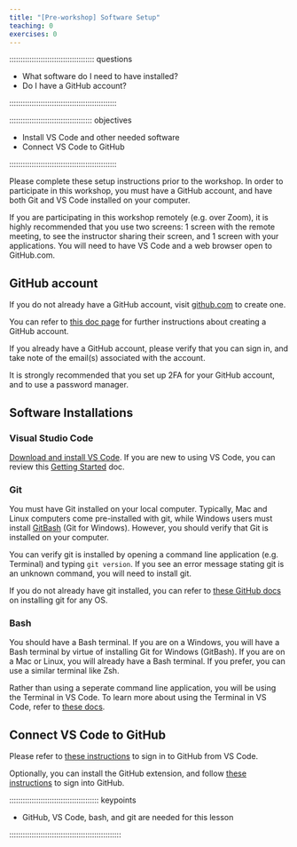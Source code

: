 ```yaml
---
title: "[Pre-workshop] Software Setup"
teaching: 0
exercises: 0
---
```


:::::::::::::::::::::::::::::::::::::: questions 

- What software do I need to have installed?
- Do I have a GitHub account?

::::::::::::::::::::::::::::::::::::::::::::::::

::::::::::::::::::::::::::::::::::::: objectives

- Install VS Code and other needed software
- Connect VS Code to GitHub

::::::::::::::::::::::::::::::::::::::::::::::::

Please complete these setup instructions prior to the workshop. In order to participate in this workshop, you must have a GitHub account, and have both Git and VS Code installed on your computer.

If you are participating in this workshop remotely (e.g. over Zoom), it is highly recommended that you use two screens: 1 screen with the remote meeting, to see the instructor sharing their screen, and 1 screen with your applications. You will need to have VS Code and a web browser open to GitHub.com.

## GitHub account

If you do not already have a GitHub account, visit [github.com](https://github.com) to create one.

You can refer to [this doc page](https://docs.github.com/en/get-started/start-your-journey/creating-an-account-on-github) for further instructions about creating a GitHub account.

If you already have a GitHub account, please verify that you can sign in, and take note of the email(s) associated with the account.

It is strongly recommended that you set up 2FA for your GitHub account, and to use a password manager.

## Software Installations

### Visual Studio Code

[Download and install VS Code](https://code.visualstudio.com/download). If you are new to using VS Code, you can review this [Getting Started](https://code.visualstudio.com/docs/getstarted/getting-started) doc.

### Git

You must have Git installed on your local computer. Typically, Mac and Linux computers come pre-installed with git, while Windows users must install [GitBash](https://gitforwindows.org) (Git for Windows). However, you should verify that Git is installed on your computer.

You can verify git is installed by opening a command line application (e.g. Terminal) and typing `git version`. If you see an error message stating git is an unknown command, you will need to install git.

If you do not already have git installed, you can refer to [these GitHub docs](https://github.com/git-guides/install-git) on installing git for any OS. 

### Bash

You should have a Bash terminal. If you are on a Windows, you will have a Bash terminal by virtue of installing Git for Windows (GitBash). If you are on a Mac or Linux, you will already have a Bash terminal. If you prefer, you can use a similar terminal like Zsh.

Rather than using a seperate command line application, you will be using the Terminal in VS Code. To learn more about using the Terminal in VS Code, refer to [these docs](https://code.visualstudio.com/docs/terminal/basics).

## Connect VS Code to GitHub

Please refer to [these instructions](https://code.visualstudio.com/docs/sourcecontrol/intro-to-git#_set-up-git-in-vs-code) to sign in to GitHub from VS Code.

Optionally, you can install the GitHub extension, and follow [these instructions](https://code.visualstudio.com/docs/sourcecontrol/github) to sign into GitHub.



:::::::::::::::::::::::::::::::::::::::: keypoints

- GitHub, VS Code, bash, and git are needed for this lesson

::::::::::::::::::::::::::::::::::::::::::::::::::